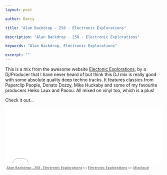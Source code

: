 ```yaml
---
layout: post

author: Darcy

title: "Alan Backdrop - 258 - Electronic Explorations"

description: "Alan Backdrop - 258 - Electronic Explorations"

keywords: "Alan Backdrop, Electronic Explorations"

excerpt: ""
---
```


This is a mix from the awesome website [Electonic Explorations](http://electronicexplorations.org/), by a Dj/Producer that I have never heard of but think this DJ mix is really good with some absolute quality deep techno tracks. It features classics from Paperclip People, Donato Dozzy, Mike Huckaby and some of my favourite producers Heiko Laux and Pacou. All mixed on vinyl too, which is a plus!

Check it out...

<iframe width="100%" height="180" src="//www.mixcloud.com/widget/iframe/?feed=http%3A%2F%2Fwww.mixcloud.com%2FRob_Booth%2Falan-backdrop-258-electronic-explorations%2F&amp;embed_uuid=af5286d0-45e6-41c4-828f-52975cbf4948&amp;replace=0&amp;hide_cover=1&amp;embed_type=widget_standard&amp;hide_tracklist=1" frameborder="0"></iframe><div style="clear: both; height: 3px; width: auto;"></div><p style="display: block; font-size: 11px; font-family: 'Open Sans', Helvetica, Arial, sans-serif; margin: 0px; padding: 3px 4px; color: rgb(153, 153, 153); width: auto;"><a href="http://www.mixcloud.com/Rob_Booth/alan-backdrop-258-electronic-explorations/?utm_source=widget&amp;amp;utm_medium=web&amp;amp;utm_campaign=base_links&amp;amp;utm_term=resource_link" target="_blank" style="color:#808080; font-weight:bold;">Alan Backdrop - 258 - Electronic Explorations</a><span> by </span><a href="http://www.mixcloud.com/Rob_Booth/?utm_source=widget&amp;amp;utm_medium=web&amp;amp;utm_campaign=base_links&amp;amp;utm_term=profile_link" target="_blank" style="color:#808080; font-weight:bold;">Electronic Explorations</a><span> on </span><a href="http://www.mixcloud.com/?utm_source=widget&amp;utm_medium=web&amp;utm_campaign=base_links&amp;utm_term=homepage_link" target="_blank" style="color:#808080; font-weight:bold;"> Mixcloud</a></p><div style="clear: both; height: 3px; width: auto;"></div>